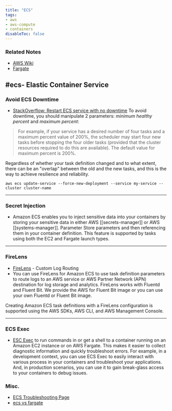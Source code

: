 ```yaml
---
title: "ECS"
tags:
- aws
- aws-compute
- containers
disableToc: false
---
```


### Related Notes
- [AWS Wiki](/notes/aws/aws-wiki.md)
- [Fargate](/notes/aws/fargate.md)

## #ecs- Elastic Container Service

### Avoid ECS Downtime
- [StackOverflow: Restart ECS service with no downtime](https://stackoverflow.com/questions/42735328/aws-ecs-restart-service-with-the-same-task-definition-and-image-with-no-downtime)
To avoid downtime, you should manipulate 2 parameters: _minimum healthy percent_ and _maximum percent_:
> For example, if your service has a desired number of four tasks and a maximum percent value of 200%, the scheduler may start four new tasks before stopping the four older tasks (provided that the cluster resources required to do this are available). The default value for maximum percent is 200%.

Regardless of whether your task definition changed and to what extent, there can be an "overlap" between the old and the new tasks, and this is the way to achieve resilience and reliability.
```
aws ecs update-service --force-new-deployment --service my-service --cluster cluster-name
```

---

### Secret Injection
- Amazon ECS enables you to inject sensitive data into your containers by storing your sensitive data in either AWS [[secrets-manager]] or AWS [[systems-manager]]. Parameter Store parameters and then referencing them in your container definition. This feature is supported by tasks using both the EC2 and Fargate launch types.

---

### FireLens
- [FireLens](https://docs.aws.amazon.com/AmazonECS/latest/developerguide/using_firelens.html) - Custom Log Routing
- You can use FireLens for Amazon ECS to use task definition parameters to route logs to an AWS service or AWS Partner Network (APN) destination for log storage and analytics. FireLens works with Fluentd and Fluent Bit. We provide the AWS for Fluent Bit image or you can use your own Fluentd or Fluent Bit image.

Creating Amazon ECS task definitions with a FireLens configuration is supported using the AWS SDKs, AWS CLI, and AWS Management Console.

---

### ECS Exec
- [ESC Exec](https://docs.aws.amazon.com/AmazonECS/latest/developerguide/ecs-exec.html) to run commands in or get a shell to a container running on an Amazon EC2 instance or on AWS Fargate. This makes it easier to collect diagnostic information and quickly troubleshoot errors. For example, in a development context, you can use ECS Exec to easily interact with various process in your containers and troubleshoot your applications. And, in production scenarios, you can use it to gain break-glass access to your containers to debug issues.

### Misc.
- [ECS Troubleshooting Page](https://docs.aws.amazon.com/AmazonECS/latest/developerguide/troubleshooting.html)
- [ecs vs fargate](https://cloudonaut.io/ecs-vs-fargate-whats-the-difference/)